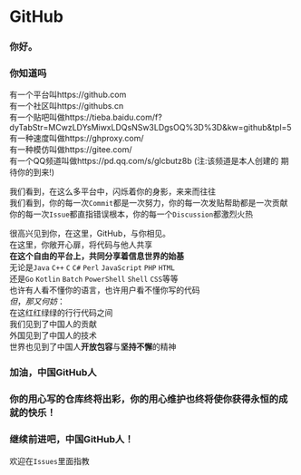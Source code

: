 # GitHub
### 你好。
### 你知道吗
  
有一个平台叫https://github.com   
有一个社区叫https://githubs.cn  
有一个贴吧叫做https://tieba.baidu.com/f?dyTabStr=MCwzLDYsMiwxLDQsNSw3LDgsOQ%3D%3D&kw=github&tpl=5   
有一种速度叫做https://ghproxy.com/   
有一种模仿叫做https://gitee.com/   
有一个QQ频道叫做https://pd.qq.com/s/glcbutz8b (注:该频道是本人创建的 期待你的到来!)   
  
我们看到，在这么多平台中，闪烁着你的身影，来来而往往  
我们看到，你的每一次`Commit`都是一次努力，你的每一次发贴帮助都是一次贡献  
你的每一次`Issue`都直指错误根本，你的每一个`Discussion`都激烈火热  
  
很高兴见到你，在这里，GitHub，与你相见。  
在这里，你敞开心扉，将代码与他人共享  
**在这个自由的平台上，共同分享着信息世界的始基**  
无论是`Java` `C++` `C` `C#` `Perl` `JavaScript` `PHP` `HTML`  
还是`Go` `Kotlin` `Batch` `PowerShell` `Shell` `CSS`等等  
也许有人看不懂你的语言，也许用户看不懂你写的代码  
$但，那又何妨：$  
在这红红绿绿的行行代码之间  
我们见到了中国人的贡献  
外国见到了中国人的技术  
世界也见到了中国人**开放包容**与**坚持不懈**的精神  
  
### 加油，中国GitHub人  
### 你的用心写的仓库终将出彩，你的用心维护也终将使你获得永恒的成就的快乐！  
### 继续前进吧，中国GitHub人！ 
  
  
  
  
欢迎在`Issues`里面指教
